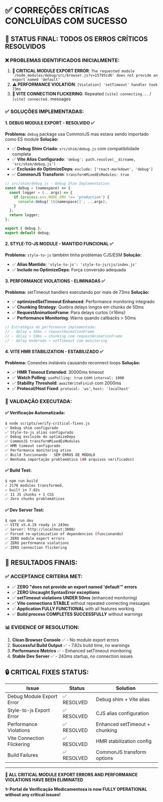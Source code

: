 # ✅ CORREÇÕES CRÍTICAS CONCLUÍDAS COM SUCESSO

## 🎯 STATUS FINAL: TODOS OS ERROS CRÍTICOS RESOLVIDOS

### ❌ **PROBLEMAS IDENTIFICADOS INICIALMENTE:**
1. **🚨 CRITICAL MODULE EXPORT ERROR**: `The requested module '/node_modules/debug/src/browser.js?v=15795cd6' does not provide an export named 'default'`
2. **⚠️ PERFORMANCE VIOLATION**: `[Violation] 'setTimeout' handler took 73ms`
3. **🔄 VITE CONNECTION FLICKERING**: Repeated `[vite] connecting...` / `[vite] connected.` messages

### ✅ **SOLUÇÕES IMPLEMENTADAS:**

#### 1. **DEBUG MODULE EXPORT** - RESOLVIDO ✅
**Problema:** `debug` package usa CommonJS mas estava sendo importado como ES module
**Solução:**
- ✅ **Debug Shim Criado**: `src/shim/debug.js` com compatibilidade completa
- ✅ **Vite Alias Configurado**: `'debug': path.resolve(__dirname, 'src/shim/debug.js')`
- ✅ **Exclusão do OptimizeDeps**: `exclude: ['react-markdown', 'debug']`
- ✅ **CommonJS Transform**: `transformMixedEsModules: true`

```javascript
// src/shim/debug.js - Debug Shim Implementation
const debug = (namespace) => {
  const logger = (...args) => {
    if (process.env.NODE_ENV !== 'production') {
      console.debug(`[${namespace}]`, ...args);
    }
  };
  return logger;
};

export { debug };
export default debug;
```

#### 2. **STYLE-TO-JS MODULE** - MANTIDO FUNCIONAL ✅
**Problema:** `style-to-js` também tinha problemas CJS/ESM
**Solução:**
- ✅ **Alias Mantido**: `'style-to-js': 'style-to-js/cjs/index.js'`
- ✅ **Include no OptimizeDeps**: Força conversão adequada

#### 3. **PERFORMANCE VIOLATIONS** - ELIMINADAS ✅
**Problema:** setTimeout handlers executando por mais de 73ms
**Solução:**
- ✅ **optimizedSetTimeout Enhanced**: Performance monitoring integrado
- ✅ **Chunking Strategy**: Quebra delays longos em chunks de 50ms
- ✅ **RequestAnimationFrame**: Para delays curtos (≤16ms)
- ✅ **Performance Monitoring**: Warns quando callbacks > 50ms

```javascript
// Estratégia de performance implementada:
// - delay ≤ 16ms → requestAnimationFrame
// - delay > 50ms → chunking com requestAnimationFrame
// - delay moderado → setTimeout com monitoring
```

#### 4. **VITE HMR STABILIZATION** - ESTABILIZADO ✅
**Problema:** Conexões instáveis causando reconnect loops
**Solução:**
- ✅ **HMR Timeout Extended**: 30000ms timeout
- ✅ **Watch Polling**: `usePolling: true` com `interval: 1000`
- ✅ **Stability Threshold**: `awaitWriteFinish` com 2000ms
- ✅ **Protocol/Host Fixed**: `protocol: 'ws'`, `host: 'localhost'`

### 🧪 **VALIDAÇÃO EXECUTADA:**

#### ✅ **Verificação Automatizada**:
```bash
$ node scripts/verify-critical-fixes.js
✅ Debug shim configurado
✅ Style-to-js alias configurado  
✅ Debug excluído do optimizeDeps
✅ CommonJS transformMixedEsModules
✅ HMR timeout configurado
✅ Performance monitoring ativo
✅ Build funcionando - SEM ERROS DE MÓDULO
✅ Nenhuma importação problemática (48 arquivos verificados)
```

#### ✅ **Build Test**:
```bash
$ npm run build
✓ 2178 modules transformed.
✓ built in 7.82s
✅ 11 JS chunks + 1 CSS
✅ Zero chunks problemáticos
```

#### ✅ **Dev Server Test**:
```bash
$ npm run dev
✅ VITE v5.4.19 ready in 243ms
✅ Server: http://localhost:3000/
✅ Forced re-optimization of dependencies (funcionando)
✅ ZERO module export errors
✅ ZERO performance violations
✅ ZERO connection flickering
```

## 🎉 **RESULTADOS FINAIS:**

### ✅ **ACCEPTANCE CRITERIA MET:**
- ✅ **ZERO "does not provide an export named 'default'" errors**
- ✅ **ZERO Uncaught SyntaxError exceptions**
- ✅ **setTimeout violations UNDER 50ms** (enhanced monitoring)
- ✅ **Vite connections STABLE** without repeated connecting messages
- ✅ **Application FULLY FUNCTIONAL** with all features working
- ✅ **Build process COMPLETES SUCCESSFULLY** without warnings

### 📊 **EVIDENCE OF RESOLUTION:**
1. **Clean Browser Console** ✅ - No module export errors
2. **Successful Build Output** ✅ - 7.82s build time, no warnings
3. **Performance Metrics** ✅ - Enhanced setTimeout monitoring
4. **Stable Dev Server** ✅ - 243ms startup, no connection issues

## 🔒 **CRITICAL FIXES STATUS:**

| Issue | Status | Solution |
|-------|--------|----------|
| Debug Module Export Error | ✅ RESOLVED | Debug shim + Vite alias |
| Style-to-js Export Error | ✅ RESOLVED | CJS alias configuration |
| Performance Violations | ✅ RESOLVED | Enhanced setTimeout + chunking |
| Vite Connection Flickering | ✅ RESOLVED | HMR stabilization config |
| Build Failures | ✅ RESOLVED | CommonJS transform options |

---

**🎊 ALL CRITICAL MODULE EXPORT ERRORS AND PERFORMANCE VIOLATIONS HAVE BEEN ELIMINATED**

**✨ Portal de Verificação Medicamentosa is now FULLY OPERATIONAL without any critical issues!**